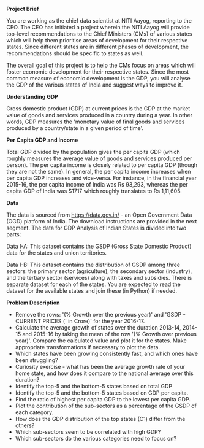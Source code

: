 **Project Brief**

You are working as the chief data scientist at NITI Aayog, reporting to the CEO. The CEO has initiated a project wherein the NITI Aayog will provide top-level recommendations to the Chief Ministers (CMs) of various states which will help them prioritise areas of development for their respective states. Since different states are in different phases of development, the recommendations should be specific to states as well.

The overall goal of this project is to help the CMs focus on areas which will foster economic development for their respective states. Since the most common measure of economic development is the GDP, you will analyse the GDP of the various states of India and suggest ways to improve it.

**Understanding GDP**

Gross domestic product (GDP) at current prices is the GDP at the market value of goods and services produced in a country during a year. In other words, GDP measures the &#39;monetary value of final goods and services produced by a country/state in a given period of time&#39;.

**Per Capita GDP and Income**

Total GDP divided by the population gives the per capita GDP (which roughly measures the average value of goods and services produced per person). The per capita income is closely related to per capita GDP (though they are not the same). In general, the per capita income increases when per capita GDP increases and vice-versa. For instance, in the financial year 2015-16, the per capita income of India was Rs 93,293, whereas the per capita GDP of India was $1717 which roughly translates to Rs 1,11,605.

**Data**

The data is sourced from https://data.gov.in/ - an Open Government Data (OGD) platform of India. The download instructions are provided in the next segment. The data for GDP Analysis of Indian States is divided into two parts:

Data I-A: This dataset contains the GSDP (Gross State Domestic Product) data for the states and union territories.

Data I-B: This dataset contains the distribution of GSDP among three sectors: the primary sector (agriculture), the secondary sector (industry), and the tertiary sector (services) along with taxes and subsidies. There is separate dataset for each of the states. You are expected to read the dataset for the available states and join these (in Python) if needed.

**Problem Description**

- Remove the rows: &#39;(% Growth over the previous year)&#39; and &#39;GSDP - CURRENT PRICES (` in Crore)&#39; for the year 2016-17.
- Calculate the average growth of states over the duration 2013-14, 2014-15 and 2015-16 by taking the mean of the row &#39;(% Growth over previous year)&#39;. Compare the calculated value and plot it for the states. Make appropriate transformations if necessary to plot the data.
- Which states have been growing consistently fast, and which ones have been struggling?
- Curiosity exercise - what has been the average growth rate of your home state, and how does it compare to the national average over this duration?
- Identify the top-5 and the bottom-5 states based on total GDP
- Identify the top-5 and the bottom-5 states based on GDP per capita.
- Find the ratio of highest per capita GDP to the lowest per capita GDP.
- Plot the contribution of the sub-sectors as a percentage of the GSDP of each category.
- How does the GDP distribution of the top states (C1) differ from the others?
- Which sub-sectors seem to be correlated with high GDP?
- Which sub-sectors do the various categories need to focus on?
